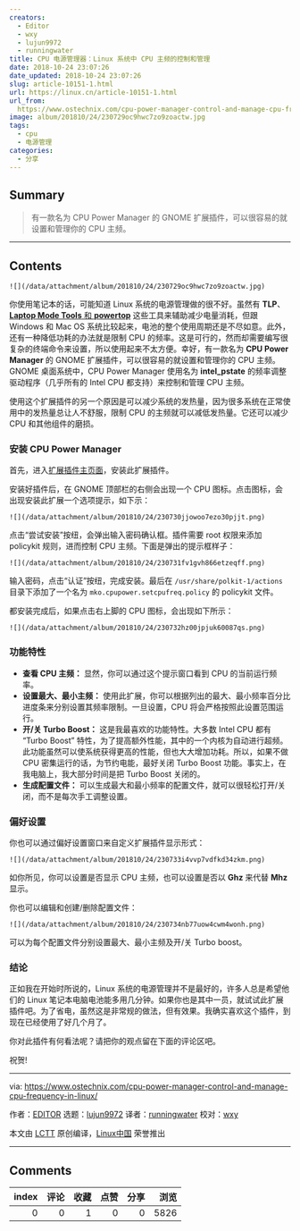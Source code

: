 ```yaml
---
creators:
  - Editor
  - wxy
  - lujun9972
  - runningwater
title: CPU 电源管理器：Linux 系统中 CPU 主频的控制和管理
date: 2018-10-24 23:07:26
date_updated: 2018-10-24 23:07:26
slug: article-10151-1.html
url: https://linux.cn/article-10151-1.html
url_from: 
  https://www.ostechnix.com/cpu-power-manager-control-and-manage-cpu-frequency-in-linux/
image: album/201810/24/230729oc9hwc7zo9zoactw.jpg
tags:
  - cpu
  - 电源管理
categories:
  - 分享
---
```


## Summary

> 有一款名为 CPU Power Manager 的 GNOME 扩展插件，可以很容易的就设置和管理你的 CPU 主频。

***

<!-- more -->

## Contents

`![](/data/attachment/album/201810/24/230729oc9hwc7zo9zoactw.jpg)`

你使用笔记本的话，可能知道 Linux 系统的电源管理做的很不好。虽然有 **TLP**、[**Laptop Mode Tools** 和 **powertop**](https://www.ostechnix.com/improve-laptop-battery-performance-linux/) 这些工具来辅助减少电量消耗，但跟 Windows 和 Mac OS 系统比较起来，电池的整个使用周期还是不尽如意。此外，还有一种降低功耗的办法就是限制 CPU 的频率。这是可行的，然而却需要编写很复杂的终端命令来设置，所以使用起来不太方便。幸好，有一款名为 **CPU Power Manager** 的 GNOME 扩展插件，可以很容易的就设置和管理你的 CPU 主频。GNOME 桌面系统中，CPU Power Manager 使用名为 **intel\_pstate** 的频率调整驱动程序（几乎所有的 Intel CPU 都支持）来控制和管理 CPU 主频。

使用这个扩展插件的另一个原因是可以减少系统的发热量，因为很多系统在正常使用中的发热量总让人不舒服，限制 CPU 的主频就可以减低发热量。它还可以减少 CPU 和其他组件的磨损。

### 安装 CPU Power Manager

首先，进入[扩展插件主页面](https://extensions.gnome.org/extension/945/cpu-power-manager/)，安装此扩展插件。

安装好插件后，在 GNOME 顶部栏的右侧会出现一个 CPU 图标。点击图标，会出现安装此扩展一个选项提示，如下示：

`![](/data/attachment/album/201810/24/230730jjowoo7ezo30pjjt.png)`

点击“尝试安装”按纽，会弹出输入密码确认框。插件需要 root 权限来添加 policykit 规则，进而控制 CPU 主频。下面是弹出的提示框样子：

`![](/data/attachment/album/201810/24/230731fv1gvh866etzeqff.png)`

输入密码，点击“认证”按纽，完成安装。最后在 `/usr/share/polkit-1/actions` 目录下添加了一个名为 `mko.cpupower.setcpufreq.policy` 的 policykit 文件。

都安装完成后，如果点击右上脚的 CPU 图标，会出现如下所示：

`![](/data/attachment/album/201810/24/230732hz00jpjuk60087qs.png)`

### 功能特性

* **查看 CPU 主频：** 显然，你可以通过这个提示窗口看到 CPU 的当前运行频率。
* **设置最大、最小主频：** 使用此扩展，你可以根据列出的最大、最小频率百分比进度条来分别设置其频率限制。一旦设置，CPU 将会严格按照此设置范围运行。
* **开/关 Turbo Boost：** 这是我最喜欢的功能特性。大多数 Intel CPU 都有 “Turbo Boost” 特性，为了提高额外性能，其中的一个内核为自动进行超频。此功能虽然可以使系统获得更高的性能，但也大大增加功耗。所以，如果不做 CPU 密集运行的话，为节约电能，最好关闭 Turbo Boost 功能。事实上，在我电脑上，我大部分时间是把 Turbo Boost 关闭的。
* **生成配置文件：** 可以生成最大和最小频率的配置文件，就可以很轻松打开/关闭，而不是每次手工调整设置。

### 偏好设置

你也可以通过偏好设置窗口来自定义扩展插件显示形式：

`![](/data/attachment/album/201810/24/230733i4vvp7vdfkd34zkm.png)`

如你所见，你可以设置是否显示 CPU 主频，也可以设置是否以 **Ghz** 来代替 **Mhz** 显示。

你也可以编辑和创建/删除配置文件：

`![](/data/attachment/album/201810/24/230734nb77uow4cwm4wonh.png)`

可以为每个配置文件分别设置最大、最小主频及开/关 Turbo boost。

### 结论

正如我在开始时所说的，Linux 系统的电源管理并不是最好的，许多人总是希望他们的 Linux 笔记本电脑电池能多用几分钟。如果你也是其中一员，就试试此扩展插件吧。为了省电，虽然这是非常规的做法，但有效果。我确实喜欢这个插件，到现在已经使用了好几个月了。

你对此插件有何看法呢？请把你的观点留在下面的评论区吧。

祝贺!

---

via: <https://www.ostechnix.com/cpu-power-manager-control-and-manage-cpu-frequency-in-linux/>

作者：[EDITOR](https://www.ostechnix.com/author/editor/) 选题：[lujun9972](https://github.com/lujun9972) 译者：[runningwater](https://github.com/runningwater) 校对：[wxy](https://github.com/wxy)

本文由 [LCTT](https://github.com/LCTT/TranslateProject) 原创编译，[Linux中国](https://linux.cn/) 荣誉推出

***

## Comments


|   index |   评论 |   收藏 |   点赞 |   分享 |   浏览 |
|--------:|-------:|-------:|-------:|-------:|-------:|
|       0 |      0 |      1 |      0 |      0 |   5826 |
